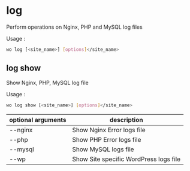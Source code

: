 # log

Perform operations on Nginx, PHP and MySQL log files

Usage :

```bash
wo log [<site_name>] [options]</site_name>
```

## log show

Show Nginx, PHP, MySQL log file

Usage :

```bash
wo log show [<site_name>] [options]</site_name>
```

optional arguments | description
------------------ | --------------------------------------
--nginx            | Show Nginx Error logs file             |
--php              | Show PHP Error logs file               |
--mysql            | Show MySQL logs file                   |
--wp               | Show Site specific WordPress logs file |
